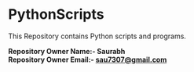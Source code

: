 # PythonScripts
This Repository contains Python scripts and programs.



**Repository Owner Name:- Saurabh**<br/>
**Repository Owner Email:- sau7307@gmail.com**<br/>
